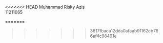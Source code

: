 
<<<<<<< HEAD
Muhammad Risky Azis\
11211065

=======
>>>>>>> 3817fbaca12dda0afaab91162cb786af4c98491e
